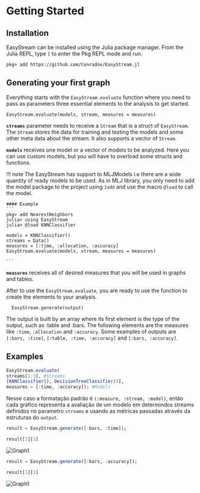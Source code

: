 # Getting Started
## Installation

EasyStream can be installed using the Julia package manager.
From the Julia REPL, type `]` to enter the Pkg REPL mode and run.

```
pkg> add https://github.com/Conradox/EasyStream.jl
```

## Generating your first graph

Everything starts with the `EasyStream.evaluate` function where you need to pass as parameters three essential elements
to the analysis to get started.
```
EasyStream.evaluate(models, stream, measures = measures)
```

**`streams`** parameter needs to receive a `Stream` that is a struct of
`EasyStream`. The `Stream` stores the data for training and testing the models and some other meta data about the stream. It also supports a vector of `Stream`.

**`models`** receives one model or a vector of models to be
analyzed. Here you can use custom models, but you
will have to overload some structs and functions.

!!! note
    The EasyStream has support to MLJModels i.e there are a wide quantity of ready models to be used.
    As in MLJ library, you only need to add the model package to the project using `]add` and use the macro `@load`
    to call the model.

    #### Example
    ```
    pkg> add NearestNeighbors
    julia> using EasyStream
    julia> @load KNNClassifier

    models = KNNClassifier()
    streams = Data()
    measures = [:time, :allocation, :accuracy]
    EasyStream.evaluate(models, stream, measures = measures)

    ```

**`measures`** receives all of desired measures that
you will be used in graphs and tables.  

After to use the `EasyStream.evaluate`, you are ready to use the function to create
the elements to your analysis.

```
  EasyStream.generate(output)
```
The output is built by an array where its first element
is the type of the output, such as :table and :bars. The
following elements are the measures like `:time`, `:allocation` and
`:accuracy`. Some examples of outputs are `[:bars, :tine]`,
`[:table, :time, :accuracy]` and `[:bars, :accuracy]`.

## Examples

```julia
EasyStream.evaluate(
streams[1:3], #Streams
[KNNClassifier(), DecisionTreeClassifier()],
measures = [:time, :accuracy]); #Models
```

Nesse caso a formatação padrão é `(:measure, :stream, :model)`, então cada gráfico representa a avaliação de um modelo em determindos streams definidos no parametro `streams` e usando as métricas passadas através da estruturas do `output`.


```julia
result = EasyStream.generate([:bars, :time]);
```


```julia
result[1][1]
```

![Graph1](../imgs/guide/output_1.png)

```julia
result = EasyStream.generate([:bars, :accuracy]);
```

```julia
result[1][1]
```

![Graph1](../imgs/guide/output_2.png)
